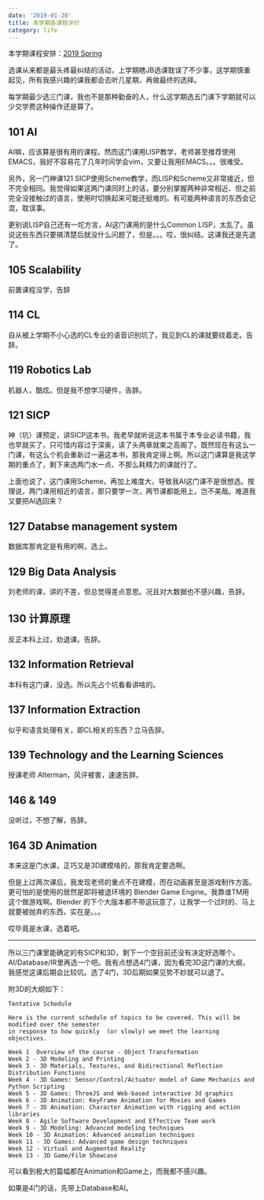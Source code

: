 ```yaml
---
date: '2019-01-20'
title: 本学期各课程评价
category: life
---
```


本学期课程安排：[2019 Spring](http://registrar-prod.unet.brandeis.edu/registrar/schedule/classes/2019/Spring/1400/GRAD)

选课从来都是最头疼最纠结的活动，上学期瞎JB选课耽误了不少事，这学期慎重起见，所有我感兴趣的课我都会去听几星期，再做最终的选择。

每学期最少选三门课，我也不是那种勤奋的人，什么这学期选五门课下学期就可以少交学费这种操作还是算了。

## 101 AI

AI嘛，应该算是很有用的课程。然而这门课用LISP教学，老师甚至推荐使用EMACS，我好不容易花了几年时间学会vim，又要让我用EMACS。。。很难受。

另外，另一门神课121 SICP使用Scheme教学，而LISP和Scheme又非常接近，但不完全相同。我觉得如果这两门课同时上的话，要分别掌握两种非常相近、但之前完全没接触过的语言，使用时切换起来可能还挺难的。有可能两种语言的东西会记混，耽误事。

更别说LISP自己还有一坨方言，AI这门课用的是什么Common LISP，太乱了。虽说这些东西只要搞清楚后就没什么问题了，但是。。。哎，很纠结。这课我还是先退了。

## 105 Scalability
前置课程没学，告辞

## 114 CL
自从被上学期不小心选的CL专业的语音识别坑了，我见到CL的课就要绕着走。告辞。

## 119 Robotics Lab
机器人，酷炫。但是我不想学习硬件，告辞。

## 121 SICP

神（坑）课预定，讲SICP这本书。我老早就听说这本书属于本专业必读书籍，我也早就买了，只可惜内容过于深奥，读了头两章就束之高阁了。既然现在有这么一门课，有这么个机会重新过一遍这本书，那我肯定得上啊。所以这门课算是我这学期的重点了，剩下来选两门水一点、不那么耗精力的课就行了。

上面也说了，这门课用Scheme，再加上难度大，导致我AI这门课不是很想选。按理说，两门课用相近的语言，那只要学一次，两节课都能用上，岂不美哉。难道我又要把AI选回来？

## 127 Databse management system

数据库那肯定是有用的啊，选上。

## 129 Big Data Analysis

刘老师的课，讲的不差，但总觉得差点意思。况且对大数据也不感兴趣，告辞。

## 130 计算原理

反正本科上过，劝退课。告辞。

## 132 Information Retrieval

本科有这门课，没选。所以先占个坑看看讲啥的。

## 137 Information Extraction

似乎和语言处理有关，即CL相关的东西？立马告辞。

## 139 Technology and the Learning Sciences 

授课老师 Alterman，风评被害，速速告辞。

## 146 & 149

没听过，不想了解，告辞。

## 164 3D Animation

本来这是门水课，正巧又是3D建模啥的，那我肯定要选啊。

但是上过两次课后，我发现老师的重点不在建模，而在动画甚至是游戏制作方面。更可怕的是使用的居然是即将被退环境的 Blender Game Engine。我靠谁TM用这个做游戏啊。Blender 的下个大版本都不带这玩意了，让我学一个过时的、马上就要被抛弃的东西，实在是。。。

哎毕竟是水课，选着吧。

---

所以三门课里能确定的有SICP和3D，剩下一个空目前还没有决定好选哪个。AI/Database/IR里再选一个吧。我有点想选4门课，因为看完3D这门课的大纲，我感觉这课后期会比较坑。选了4门，3D后期如果见势不妙就可以退了。

附3D的大纲如下：

```
Tentative Schedule

Here is the current schedule of topics to be covered. This will be modified over the semester
in response to how quickly  (or slowly) we meet the learning objectives. 

Week 1  Overview of the course - Object Transformation
Week 2 - 3D Modeling and Printing
Week 3 - 3D Materials, Textures, and Bidirectional Reflection Distribution Functions
Week 4 - 3D Games: Sensor/Control/Actuator model of Game Mechanics and Python Scripting
Week 5 - 3D Games: ThreeJS and Web-based interactive 3d graphics
Week 6 - 3D Animation: KeyFrame Animation for Movies and Games
Week 7 - 3D Animation: Character Animation with rigging and action libraries
Week 8 - Agile Software Development and Effective Team work
Week 9 - 3D Modeling: Advanced modeling techniques
Week 10 - 3D Animation: Advanced animation techniques
Week 11 - 3D Games: Advanced game design techniques
Week 12 - Virtual and Augmented Reality
Week 13 - 3D Game/Film Showcase
```

可以看到极大的篇幅都在Animation和Game上，而我都不感兴趣。

如果是4门的话，先带上Database和AI。
